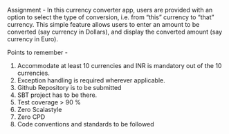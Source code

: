 Assignment - In this currency converter app, users are provided with an option to select the type of conversion, i.e. from “this” currency to “that” currency. This simple feature allows users to enter an amount to be converted (say currency in Dollars), and display the converted amount (say currency in Euro).

Points to remember - 
1. Accommodate at least 10 currencies and INR is mandatory out of the 10 currencies.
2. Exception handling is required wherever applicable.
3. Github Repository is to be submitted
4. SBT project has to be there.
5. Test coverage > 90 %
6. Zero Scalastyle
7. Zero CPD
8. Code conventions and standards to be followed
